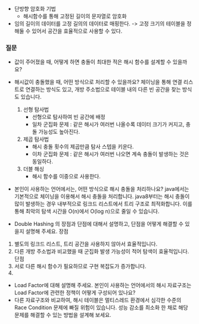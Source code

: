 - 단방향 암호화 기법
	- 해시함수를 통해 고정된 길이의 문자열로 암호화
- 임의 길이의 데이터를 고정 길의의 데이터로 매핑한다.
  -> 고정 크기의 테이블을 정해둘 수 있어서 공간을 효율적으로 사용할 수 있다.


### 질문
- 값이 주어졌을 때, 어떻게 하면 충돌이 최대한 적은 해시 함수를 설계할 수 있을까요?
- 해시값이 충돌했을 때, 어떤 방식으로 처리할 수 있을까요?
체이닝을 통해 연결 리스트로 연결하는 방식도 있고,
개방 주소법으로 테이블 내의 다른 빈 공간을 찾는 방식도 있습니다.
	1. 선형 탐사법 
		- 선형으로 탐사하여 빈 공간에 배정
		- 일차 군집화 문제 : 같은 해시가 여러번 나올수록 데이터 크기가 커지고, 충돌 가능성도 높아진다.
	2. 제곱 탐사법
		- 해시 충돌 횟수의 제곱만큼 탐사 스텝을 키운다.
		- 이차 군집화 문제 : 같은 해시가 여러번 나오면 계속 충돌이 발생하는 것은 동일하다.
	3. 더블 해싱
		- 해시 함수를 이중으로 사용한다.

- 본인이 사용하는 언어에서는, 어떤 방식으로 해시 충돌을 처리하나요?
java에서는 기본적으로 체이닝을 이용해서 해시 충돌을 처리합니다.
java8부터는 해시 충돌이 많이 발생하는 경우 내부적으로 링크드 리스트에서 트리 구조로 최적화합니다.
이를 통해 최악의 탐색 시간을 O(n)에서 O(log n)으로 줄일 수 있습니다.

- Double Hashing 의 장점과 단점에 대해서 설명하고, 단점을 어떻게 해결할 수 있을지 설명해 주세요.
장점
1. 별도의 링크드 리스트, 트리 공간을 사용하지 않아서 효율적입니다.
2. 다른 개방 주소법과 비교했을 때 군집화 발생 가능성이 적어 탐색이 효율적입니다.
단점
1. 서로 다른 해시 함수가 필요하므로 구현 복잡도가 증가합니다.
2. 

- Load Factor에 대해 설명해 주세요. 본인이 사용하는 언어에서의 해시 자료구조는 Load Factor에 관련한 정책이 어떻게 구성되어 있나요?
- 다른 자료구조와 비교하여, 해시 테이블은 멀티스레드 환경에서 심각한 수준의 Race Condition 문제에 빠질 위험이 있습니다. 성능 감소를 최소화 한 채로 해당 문제를 해결할 수 있는 방법을 설계해 보세요.